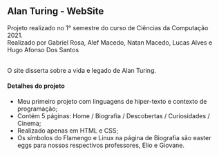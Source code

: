 ## Alan Turing - WebSite
Projeto realizado no 1° semestre do curso de Ciências da Computação 2021. <br>
Realizado por Gabriel Rosa, Alef Macedo, Natan Macedo, Lucas Alves e Hugo Afonso Dos Santos <br><br>

O site disserta sobre a vida e legado de Alan Turing.

#### Detalhes do projeto

- Meu primeiro projeto com linguagens de hiper-texto e contexto de programação;
- Contém 5 páginas: Home / Biografia / Descobertas / Curiosidades / Cinema;
- Realizado apenas em HTML e CSS;
- Os símbolos do Flamengo e Linux na página de Biografia são easter eggs para nossos respectivos professores, Elio e Giovane.
